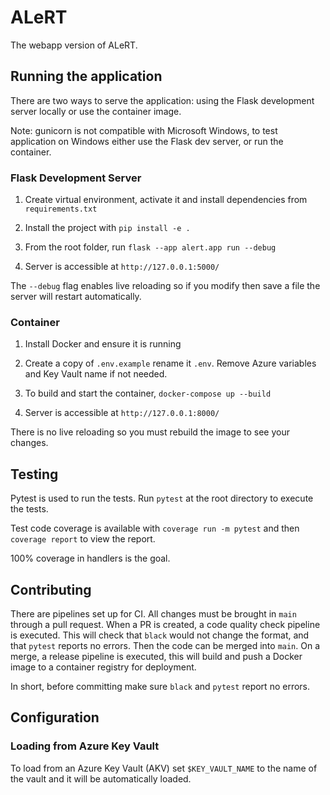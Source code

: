 # ALeRT

The webapp version of ALeRT.

## Running the application

There are two ways to serve the application: using the Flask development server locally or use the container image.

Note: gunicorn is not compatible with Microsoft Windows, to test application on Windows either use the Flask dev server, or run the container.

### Flask Development Server

1. Create virtual environment, activate it and install dependencies from `requirements.txt`

2. Install the project with `pip install -e .`

3. From the root folder, run `flask --app alert.app run --debug`

4. Server is accessible at `http://127.0.0.1:5000/`

The `--debug` flag enables live reloading so if you modify then save a file the server will restart automatically.

### Container

1. Install Docker and ensure it is running

2. Create a copy of `.env.example` rename it `.env`. Remove Azure variables and Key Vault name if not needed.

3. To build and start the container, `docker-compose up --build`

4. Server is accessible at `http://127.0.0.1:8000/`

There is no live reloading so you must rebuild the image to see your changes.

## Testing

Pytest is used to run the tests. Run `pytest` at the root directory to execute the tests.

Test code coverage is available with `coverage run -m pytest` and then `coverage report` to view the report.

100% coverage in handlers is the goal.

## Contributing

There are pipelines set up for CI. All changes must be brought in `main` through a pull request. When a PR is created, a code quality check pipeline is executed. This will check that `black` would not change the format, and that `pytest` reports no errors. Then the code can be merged into `main`. On a merge, a release pipeline is executed, this will build and push a Docker image to a container registry for deployment.

In short, before committing make sure `black` and `pytest` report no errors.

## Configuration

### Loading from Azure Key Vault

To load from an Azure Key Vault (AKV) set `$KEY_VAULT_NAME` to the name of the vault and it will be automatically loaded. 